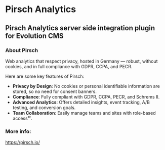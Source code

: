 # Pirsch Analytics 
## Pirsch Analytics server side integration plugin for Evolution CMS

### About Pirsch
Web analytics that respect privacy, hosted in Germany — robust, without cookies, and in full compliance with GDPR, CCPA, and PECR.

Here are some key features of Pirsch:
- **Privacy by Design**: No cookies or personal identifiable information are stored, so no need for consent banners.
- **Compliance**: Fully compliant with GDPR, CCPA, PECR, and Schrems II.
- **Advanced Analytics**: Offers detailed insights, event tracking, A/B testing, and conversion goals.
- **Team Collaboration**: Easily manage teams and sites with role-based access¹².

### More info:
https://pirsch.io/
